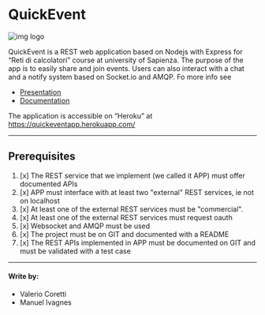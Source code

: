 # QuickEvent
![img logo](http://i65.tinypic.com/mc7mg1.jpg)

QuickEvent is a REST web application based on Nodejs with Express for “Reti di calcolatori” course at university of Sapienza.
The purpose of the app is to easily share and join events.
Users can also interact with a chat and a notify system based on Socket.io and AMQP. Fo more info see

- [Presentation](https://drive.google.com/file/d/1b6jffa-pjVW8liCfBoi6_jdCvAt4kxCO/view?usp=sharing)
- [Documentation](https://github.com/RC-ivagnescoretti/QuickEvent/blob/master/Documentation.md)

The application is accessible on “Heroku” at <https://quickeventapp.herokuapp.com/>
***

## Prerequisites

1. [x] The REST service that we implement (we called it APP) must offer documented APIs
2. [x] APP must interface with at least two "external" REST services, ie not on localhost
3. [x] At least one of the external REST services must be "commercial".
4. [x] At least one of the external REST services must request oauth
5. [x] Websocket and AMQP must be used
6. [x] The project must be on GIT and documented with a README
7. [x] The REST APIs implemented in APP must be documented on GIT and must be validated with a test case
***

#### Write by:
- Valerio Coretti
- Manuel Ivagnes
